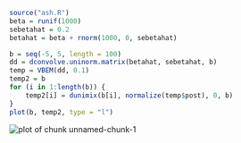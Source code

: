 

```r
source("ash.R")
beta = runif(1000)
sebetahat = 0.2
betahat = beta + rnorm(1000, 0, sebetahat)

b = seq(-5, 5, length = 100)
dd = dconvolve.uninorm.matrix(betahat, sebetahat, b)
temp = VBEM(dd, 0.1)
temp2 = b
for (i in 1:length(b)) {
    temp2[i] = dunimix(b[i], normalize(temp$post), 0, b)
}
plot(b, temp2, type = "l")
```

![plot of chunk unnamed-chunk-1](figure/unnamed-chunk-1.png) 


